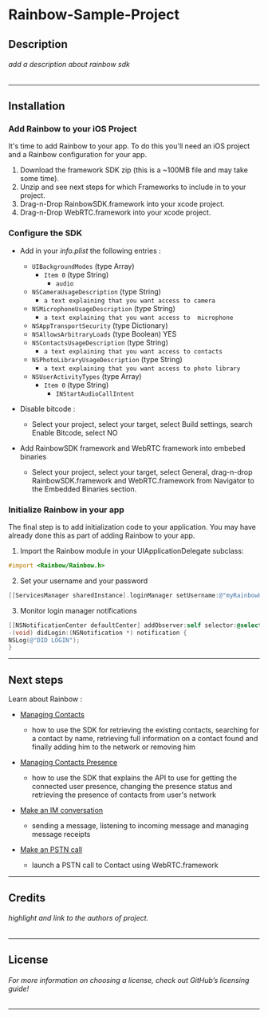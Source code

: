 # Rainbow-Sample-Project 

## Description
###### add a description about rainbow sdk
---

## Installation

###  Add Rainbow to your iOS Project
It's time to add Rainbow to your app. To do this you'll need an iOS project and a Rainbow configuration  for your app.

1. Download the framework SDK zip (this is a ~100MB file and may take some time).
2. Unzip and see next steps for which Frameworks to include in to your project.
3. Drag-n-Drop RainbowSDK.framework into your xcode project.
4. Drag-n-Drop WebRTC.framework into your xcode project.

### Configure the SDK

- Add in your *info.plist* the following entries : 
    - `UIBackgroundModes` (type Array)
        - `Item 0` (type String)
            - `audio`
    - `NSCameraUsageDescription` (type String) 
        - `a text explaining that you want access to camera`
    - `NSMicrophoneUsageDescription` (type String) 
        - `a text explaining that you want access to  microphone`
    - `NSAppTransportSecurity` (type Dictionary)
    - `NSAllowsArbitraryLoads` (type Boolean) YES
    - `NSContactsUsageDescription` (type String) 
        - `a text explaining that you want access to contacts`
    - `NSPhotoLibraryUsageDescription` (type String) 
        - `a text explaining that you want access to photo library`
    - `NSUserActivityTypes` (type Array)
        - `Item 0` (type String)
            - `INStartAudioCallIntent`

- Disable bitcode :
    - Select your project, select your target, select Build settings, search Enable Bitcode, select NO

- Add RainbowSDK framework and WebRTC framework into embebed binaries
    - Select your project, select your target, select General, drag-n-drop RainbowSDK.framework and WebRTC.framework from Navigator to the Embedded Binaries section.

### Initialize Rainbow in your app
The final step is to add initialization code to your application. You may have already done this as part of adding Rainbow to your app.

1. Import the Rainbow module in your UIApplicationDelegate subclass:

```objective-c
#import <Rainbow/Rainbow.h>
```

2. Set your username and your password

```objective-c
[[ServicesManager sharedInstance].loginManager setUsername:@"myRainbowUser@domain.com" andPassword:@"MyPassword"];
```

3. Monitor login manager notifications

```objective-c
[[NSNotificationCenter defaultCenter] addObserver:self selector:@selector(didLogin:) name:kLoginManagerDidLoginSucceeded object:nil];
-(void) didLogin:(NSNotification *) notification {
NSLog(@"DID LOGIN");
}
```
---

## Next steps
Learn about Rainbow :
- [Managing Contacts](../master/Managing_Contacts.md)
    - how  to use the SDK for retrieving the existing contacts, searching for a contact by name, retrieving full information on a contact found and finally adding him to the network or removing him
  
- [Managing Contacts Presence](../master/Managing_Contacts.md)
    - how to use the SDK that explains the API to use for getting the connected user presence, changing the presence status and retrieving the presence of contacts from user's network

- [ Make an IM conversation](../master/Managing_Contacts.md)
    - sending a message, listening to incoming message and managing message receipts

- [Make an PSTN call](../master/Managing_Contacts.md) 
    - launch a PSTN call to Contact using WebRTC.framework
    

---
## Credits
###### highlight and link to the authors of project.
---

## License
###### For more information on choosing a license, check out GitHub’s licensing guide!
---
